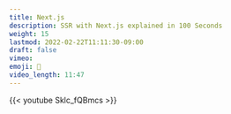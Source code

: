 ```yaml
---
title: Next.js 
description: SSR with Next.js explained in 100 Seconds
weight: 15
lastmod: 2022-02-22T11:11:30-09:00
draft: false
vimeo: 
emoji: 📝
video_length: 11:47
---
```


<div class="vid-center">
{{< youtube Sklc_fQBmcs >}}
</div>
